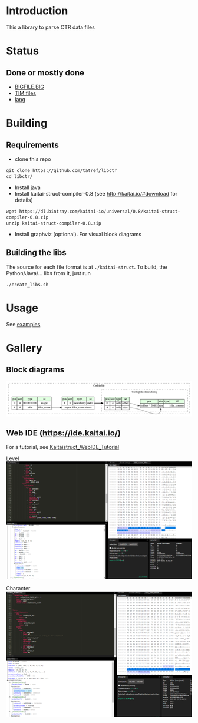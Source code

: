 # Introduction
This a library to parse CTR data files

# Status
## Done or mostly done
* [BIGFILE.BIG](./kaitai-struct/ctr_bigfile.ksy)
* [TIM files](./kaitai-struct/psx_tim.ksy)
* [lang](./kaitai-struct/ctr_lang.ksy)

# Building
## Requirements
* clone this repo

```
git clone https://github.com/tatref/libctr
cd libctr/
```

* Install java
* Install kaitai-struct-compiler-0.8 (see http://kaitai.io/#download for details)

```
wget https://dl.bintray.com/kaitai-io/universal/0.8/kaitai-struct-compiler-0.8.zip
unzip kaitai-struct-compiler-0.8.zip
```

* Install graphviz (optional). For visual block diagrams

## Building the libs
The source for each file format is at `./kaitai-struct`. To build, the Python/Java/... libs from it, just run

```
./create_libs.sh
```

# Usage
See [examples](./examples)


# Gallery
## Block diagrams
![CTR Bigfile](./graphviz/ctr_bigfile.png "CTR Bigfile")

## Web IDE (https://ide.kaitai.io/)
For a tutorial, see [Kaitaistruct_WebIDE_Tutorial](Kaitaistruct_WebIDE_Tutorial.md)

Level
![CTR Level](./gallery/web_ide_ctr_level.png "CTR Level")

Character
![CTR Character](./gallery/web_ide_ctr_character.png "CTR Character")


